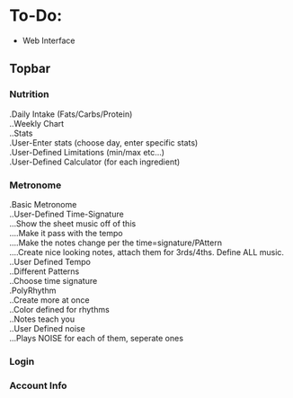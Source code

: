 # To-Do:  

- Web Interface  

## Topbar  

### Nutrition  
.Daily Intake (Fats/Carbs/Protein)  
..Weekly Chart  
..Stats  
.User-Enter stats (choose day, enter specific stats)  
.User-Defined Limitations (min/max etc...)  
.User-Defined Calculator (for each ingredient)  

### Metronome
.Basic Metronome  
..User-Defined Time-Signature  
...Show the sheet music off of this  
....Make it pass with the tempo  
....Make the notes change per the time=signature/PAttern  
....Create nice looking notes, attach them for 3rds/4ths. Define ALL music.  
..User Defined Tempo  
..Different Patterns  
..Choose time signature  
.PolyRhythm  
..Create more at once  
..Color defined for rhythms  
..Notes teach you  
..User Defined noise  
...Plays NOISE for each of them, seperate ones  

### Login


### Account Info
